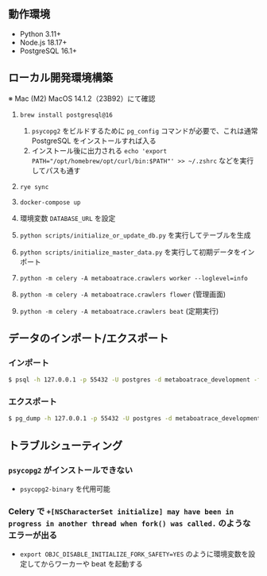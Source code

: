 ## 動作環境

- Python 3.11+
- Node.js 18.17+
- PostgreSQL 16.1+

## ローカル開発環境構築

※ Mac (M2) MacOS 14.1.2（23B92）にて確認

1. `brew install postgresql@16`

   1. `psycopg2` をビルドするために `pg_config` コマンドが必要で、これは通常 PostgreSQL をインストールすれば入る
   1. インストール後に出力される `echo 'export PATH="/opt/homebrew/opt/curl/bin:$PATH"' >> ~/.zshrc` などを実行してパスも通す

1. `rye sync`

1. `docker-compose up`

1. 環境変数 `DATABASE_URL` を設定

1. `python scripts/initialize_or_update_db.py` を実行してテーブルを生成

1. `python scripts/initialize_master_data.py` を実行して初期データをインポート

1. `python -m celery -A metaboatrace.crawlers worker --loglevel=info`

1. `python -m celery -A metaboatrace.crawlers flower` (管理画面)

1. `python -m celery -A metaboatrace.crawlers beat` (定期実行)

## データのインポート/エクスポート

### インポート

```bash
$ psql -h 127.0.0.1 -p 55432 -U postgres -d metaboatrace_development -f 20200501.dump
```

### エクスポート

```bash
$ pg_dump -h 127.0.0.1 -p 55432 -U postgres -d metaboatrace_development -n public --data-only --exclude-table='stadiums' --exclude-table='racers' -f 20200501.dump
```

## トラブルシューティング

### `psycopg2` がインストールできない

- `psycopg2-binary` を代用可能

### Celery で `+[NSCharacterSet initialize] may have been in progress in another thread when fork() was called.` のようなエラーが出る

- `export OBJC_DISABLE_INITIALIZE_FORK_SAFETY=YES` のように環境変数を設定してからワーカーや beat を起動する
